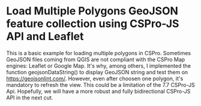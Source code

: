 # Load Multiple Polygons GeoJSON feature collection using CSPro-JS API and Leaflet
 This is a basic example for loading multiple polygons in CSPro. Sometimes GeoJSON files coming from QGIS are not compliant with 
 the CSPro Map engines: Leaflet or Google Map. It's why, among others, I implemented the function geojsonDataString() to display GeoJSON string and test 
 them on https://geojsonlint.com/. However, even after choosen one polygon, it's mandatory to refresh the view. This could be a 
 limitation of the 7.7 CSPro-JS Api. Hopefully, we will have a more robust and fully bidirectional CSPro-JS API in the next cut.
